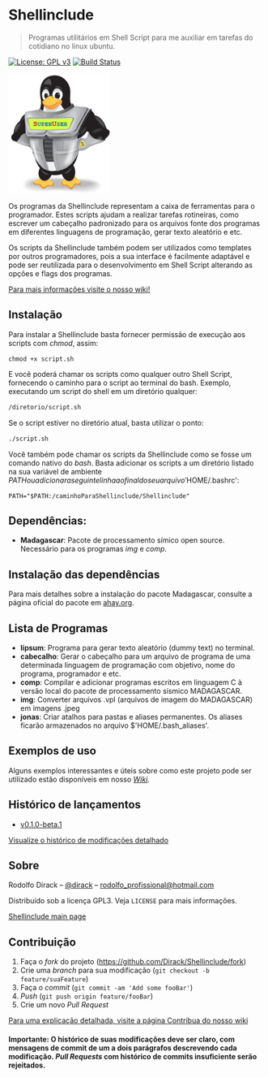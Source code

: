 
# Shellinclude
> Programas utilitários em Shell Script para me auxiliar em tarefas do cotidiano no linux ubuntu.

[![License: GPL v3](https://img.shields.io/badge/License-GPLv3-blue.svg)](https://www.gnu.org/licenses/gpl-3.0) [![Build Status](https://travis-ci.com/Dirack/Shellinclude.svg?branch=master)](https://travis-ci.com/Dirack/Shellinclude)

<img src="https://github.com/Dirack/Shellinclude/blob/master/res/superuser-superhero.jpg" width="200">

Os programas da Shellinclude representam a caixa de ferramentas para o programador. 
Estes scripts ajudam a realizar tarefas rotineiras, como escrever um cabeçalho padronizado para os arquivos fonte dos programas em diferentes linguagens de programação, 
gerar texto aleatório e etc.

Os scripts da Shellinclude também podem ser utilizados como templates por outros programadores,
pois a sua interface é facilmente adaptável e pode ser reutilizada para o 
desenvolvimento em Shell Script alterando as opções e flags dos programas.

[Para mais informações visite o nosso wiki!](https://github.com/Dirack/Shellinclude/wiki)

## Instalação

Para instalar a Shellinclude basta fornecer permissão de execução aos scripts com _chmod_, assim:

```shell
chmod +x script.sh
```

E você poderá chamar os scripts como qualquer outro Shell Script, fornecendo o caminho para o script ao
terminal do bash. Exemplo, executando um script do shell em um diretório qualquer:

```sh
/diretorio/script.sh
```

Se o script estiver no diretório atual, basta utilizar o ponto:

```sh
./script.sh
```

Você também pode chamar os scripts da Shellinclude como se fosse um comando nativo do _bash_. Basta adicionar os scripts
a um diretório listado na sua variável de ambiente $PATH ou adicionar a seguinte linha ao final do seu arquivo '$HOME/.bashrc':

```shell
PATH="$PATH:/caminhoParaShellinclude/Shellinclude"
```

## Dependências: 

* **Madagascar**: Pacote de processamento símico open source. Necessário para os programas _img_ e _comp_.

## Instalação das dependências

Para mais detalhes sobre a instalação do pacote Madagascar, consulte a página oficial do pacote em [ahay.org](http://www.ahay.org/wiki/Installation).

## Lista de Programas

* **lipsum**: Programa para gerar texto aleatório (dummy text) no terminal.
* **cabecalho**: Gerar o cabeçalho para um arquivo de programa de uma determinada linguagem de programação com objetivo, nome do programa, programador e etc.
* **comp**: Compilar e adicionar programas escritos em linguagem C à versão local do pacote de processamento sísmico MADAGASCAR.
* **img**: Converter arquivos .vpl (arquivos de imagem do MADAGASCAR) em imagens .jpeg
* **jonas**: Criar atalhos para pastas e aliases permanentes. Os aliases ficarão armazenados no arquivo $'HOME/.bash_aliases'.  

## Exemplos de uso

Alguns exemplos interessantes e úteis sobre como este projeto pode ser utilizado estão disponíveis em nosso
_[Wiki](https://github.com/Dirack/Shellinclude/wiki)._ 

## Histórico de lançamentos

* [v0.1.0-beta.1](https://github.com/Dirack/Shellinclude/releases/tag/v0.1.0-beta.1)

[Visualize o histórico de modificações detalhado](https://github.com/Dirack/Shellinclude/wiki/Hist%C3%B3rico-de-vers%C3%B5es)

## Sobre

Rodolfo Dirack – [@dirack](https://github.com/Dirack) – rodolfo_profissional@hotmail.com

Distribuído sob a licença GPL3. Veja `LICENSE` para mais informações.

[Shellinclude main page](https://github.com/Dirack/Shellinclude)

## Contribuição

1. Faça o _fork_ do projeto (<https://github.com/Dirack/Shellinclude/fork>)
2. Crie uma _branch_ para sua modificação (`git checkout -b feature/suaFeature`)
3. Faça o _commit_ (`git commit -am 'Add some fooBar'`)
4. _Push_ (`git push origin feature/fooBar`)
5. Crie um novo _Pull Request_

[Para uma explicação detalhada, visite a página Contribua do nosso wiki](https://github.com/Dirack/Shellinclude/wiki/Contribua)

#### Importante: O histórico de suas modificações deve ser claro, com mensagens de commit de um a dois parágrafos descrevendo cada modificação. _Pull Requests_ com histórico de commits insuficiente serão rejeitados.
